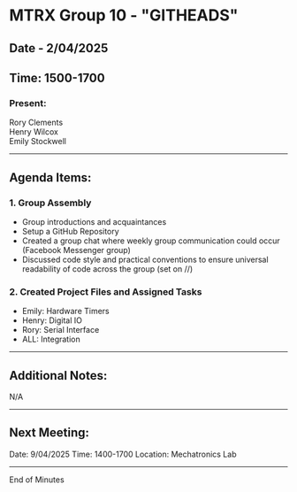 # MTRX Group 10 - "GITHEADS"
##  Date - 2/04/2025
##  Time: 1500-1700
### Present:
Rory Clements <br>
Henry Wilcox <br>
Emily Stockwell <br>

------------------------------------------------------------
## Agenda Items:
### 1. Group Assembly
  - Group introductions and acquaintances
  - Setup a GitHub Repository
  - Created a group chat where weekly group communication could occur (Facebook Messenger group)
  - Discussed code style and practical conventions to ensure universal readability of code across the group (set on //)

### 2. Created Project Files and Assigned Tasks
  - Emily: Hardware Timers
  - Henry: Digital IO
  - Rory: Serial Interface
  - ALL: Integration


------------------------------------------------------------
## Additional Notes:
N/A

------------------------------------------------------------
## Next Meeting:
Date: 9/04/2025
Time: 1400-1700
Location: Mechatronics Lab

------------------------------------------------------------
End of Minutes
